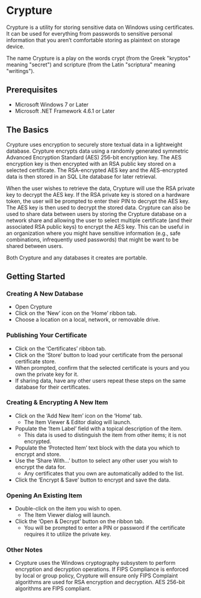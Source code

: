 # Crypture
Crypture is a utility for storing sensitive data on Windows using certificates.  It can be used for everything from passwords to sensitive personal information that you aren’t comfortable storing as plaintext on storage device.  

The name Crypture is a play on the words crypt (from the Greek "kryptos" meaning "secret") and scripture (from the Latin "scriptura" meaning "writings").
## Prerequisites
* Microsoft Windows 7 or Later
* Microsoft .NET Framework 4.6.1 or Later
## The Basics
Crypture uses encryption to securely store textual data in a lightweight database.  Crypture encrypts data using a randomly generated symmetric Advanced Encryption Standard (AES) 256-bit encryption key.  The AES encryption key is then encrypted with an RSA public key stored on a selected certificate.  The RSA-encrypted AES key and the AES-encrypted data is then stored in an SQL Lite database for later retrieval.  
  
When the user wishes to retrieve the data, Crypture will use the RSA private key to decrypt the AES key.  If the RSA private key is stored on a hardware token, the user will be prompted to enter their PIN to decrypt the AES key.  The AES key is then used to decrypt the stored data.
Crypture can also be used to share data between users by storing the Crypture database on a network share and allowing the user to select multiple certificate (and their associated RSA public keys) to encrypt the AES key.  This can be useful in an organization where you might have sensitive information (e.g., safe combinations, infrequently used passwords) that might be want to be shared between users.

Both Crypture and any databases it creates are portable.
## Getting Started
### Creating A New Database
* Open Crypture
* Click on the ‘New’ icon on the ‘Home’ ribbon tab.
* Choose a location on a local, network, or removable drive.
### Publishing Your Certificate
* Click on the ‘Certificates’ ribbon tab. 
* Click on the ‘Store’ button to load your certificate from the personal certificate store.
* When prompted, confirm that the selected certificate is yours and you own the private key for it.  
* If sharing data, have any other users repeat these steps on the same database for their certificates.
### Creating & Encrypting A New Item
* Click on the ‘Add New Item’ icon on the ‘Home’ tab.
    * The Item Viewer & Editor dialog will launch.
* Populate the ‘Item Label’ field with a topical description of the item.
    * This data is used to distinguish the item from other items; it is not encrypted.
* Populate the ‘Protected Item’ text block with the data you which to encrypt and store.
* Use the ‘Share With...’ button to select any other user you wish to encrypt the data for.
    * Any certificates that you own are automatically added to the list. 
* Click the ‘Encrypt & Save’ button to encrypt and save the data.
### Opening An Existing Item
* Double-click on the item you wish to open.
    * The Item Viewer dialog will launch.
* Click the ‘Open & Decrypt’ button on the ribbon tab.
    * You will be prompted to enter a PIN or password if the certificate requires it to utilize the private key.
### Other Notes
* Crypture uses the Windows cryptography subsystem to perform encryption and decryption operations.  If FIPS Compliance is enforced by local or group policy, Crypture will ensure only FIPS Complaint algorithms are used for RSA encryption and decryption.  AES 256-bit algorithms are FIPS compliant. 
